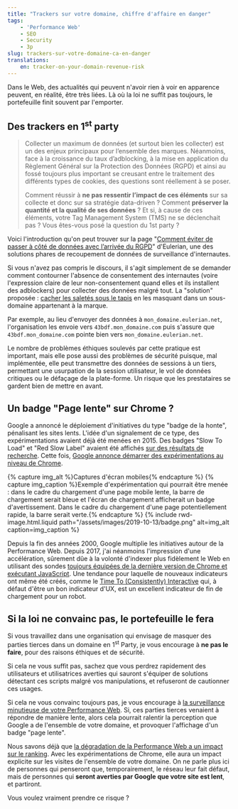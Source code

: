 ```yaml
---
title: "Trackers sur votre domaine, chiffre d'affaire en danger"
tags:
    - 'Performance Web'
    - SEO
    - Security
    - 3p
slug: trackers-sur-votre-domaine-ca-en-danger
translations:
    en: tracker-on-your-domain-revenue-risk
---
```


Dans le Web, des actualités qui peuvent n'avoir rien à voir en apparence peuvent, en réalité, être très liées. Là où la loi ne suffit pas toujours, le portefeuille finit souvent par l'emporter.

## Des <span lang="en">trackers</span> en <span lang="en">1<sup>st</sup> party</span>

> Collecter un maximum de données (et surtout bien les collecter) est un des enjeux principaux pour l’ensemble des marques. Néanmoins, face à la croissance du taux d’adblocking, à la mise en application du Règlement Général sur la Protection des Données (RGPD) et ainsi au fossé toujours plus important se creusant entre le traitement des différents types de cookies, des questions sont réellement à se poser.
>
> Comment réussir à **ne pas ressentir l’impact de ces éléments** sur sa collecte et donc sur sa stratégie data-driven ? Comment **préserver la quantité et la qualité de ses données** ? Et si, à cause de ces éléments, votre Tag Management System (TMS) ne se déclenchait pas ? Vous êtes-vous posé la question du 1st party ?

Voici l'introduction qu'on peut trouver sur la page "[Comment éviter de passer à côté de données avec l’arrivée du RGPD](https://www.eulerian.com/blog/astuces/comment-eviter-perte-donnees-avec-rgpd/)" d'Eulerian, une des solutions phares de recoupement de données de surveillance d'internautes.

Si vous n'avez pas compris le discours, il s'agit simplement de se demander comment contourner l'absence de consentement des internautes (voire l'expression claire de leur non-consentement quand elles et ils installent des adblockers) pour collecter des données malgré tout. La "solution" proposée : [cacher les saletés sous le tapis](https://reflets.info/articles/affreux-sales-et-mechants) en les masquant dans un sous-domaine appartenant à la marque.

Par exemple, au lieu d'envoyer des données à `mon_domaine.eulerian.net`, l'organisation les envoie vers `43bdf.mon_domaine.com` puis s'assure que `43bdf.mon_domaine.com` pointe bien vers `mon_domaine.eulerian.net`.

Le nombre de problèmes éthiques soulevés par cette pratique est important, mais elle pose aussi des problèmes de sécurité puisque, mal implémentée, elle peut transmettre des données de sessions à un tiers, permettant une usurpation de la session utilisateur, le vol de données critiques ou le défaçage de la plate-forme. Un risque que les prestataires se gardent bien de mettre en avant.

## Un badge "Page lente" sur Chrome ?

Google a annoncé le déploiement d'initiatives du type "badge de la honte", pénalisant les sites lents. L'idée d'un signalement de ce type, des expérimentations avaient déjà été menées en 2015. Des badges "<span lang="en">Slow To Load</span>" et "<span lang="en">Red Slow Label</span>" avaient été affichés <a href="http://www.redslowlabel.com/" hreflang="en">sur des résultats de recherche</a>. Cette fois, <a href="https://blog.chromium.org/2019/11/moving-towards-faster-web.html" hreflang="en">Google annonce démarrer des expérimentations au niveau de Chrome</a>.

{% capture img_alt %}Captures d'écran mobiles{% endcapture %} {% capture img_caption %}Exemple d'expérimentation qui pourrait être menée : dans le cadre du chargement d'une page mobile lente, la barre de chargement serait bleue et l'écran de chargement afficherait un badge d'avertissement. Dans le cadre du chargement d'une page potentiellement rapide, la barre serait verte.{% endcapture %} {% include rwd-image.html.liquid
path="/assets/images/2019-10-13/badge.png"
alt=img_alt
caption=img_caption
%}

Depuis la fin des années 2000, Google multiplie les initiatives autour de la Performance Web. Depuis 2017, j'ai néanmoins l'impression d'une accélération, sûrement dûe à la volonté d'indexer plus fidèlement le Web en utilisant des sondes <a href="https://webmasters.googleblog.com/2019/05/the-new-evergreen-googlebot.html" hreflang="en">toujours équipées de la dernière version de Chrome et exécutant JavaScript</a>. Une tendance pour laquelle de nouveaux indicateurs ont même été créés, comme le [Time To (Consistently) Interactive](/notes/2019-05-mesurer-interactivite-time-to-interactive/) qui, à défaut d'être un bon indicateur d'UX, est un excellent indicateur de fin de chargement pour un robot.

## Si la loi ne convainc pas, le portefeuille le fera

Si vous travaillez dans une organisation qui envisage de masquer des parties tierces dans un domaine en <span lang="en">1<sup>st</sup> Party</span>, je vous encourage à **ne pas le faire**, pour des raisons éthiques et de sécurité.

Si cela ne vous suffit pas, sachez que vous perdrez rapidement des utilisateurs et utilisatrices averties qui sauront s'équiper de solutions détectant ces scripts malgré vos manipulations, et refuseront de cautionner ces usages.

Si cela ne vous convainc toujours pas, je vous encourage à [la surveillance minutieuse de votre Performance Web](https://www.dareboost.com/fr/). Si, ces parties tierces venaient à répondre de manière lente, alors cela pourrait ralentir la perception que Google a de l'ensemble de votre domaine, et provoquer l'affichage d'un badge "page lente".

Nous savons déjà que [la dégradation de la Performance Web a un impact sur le ranking](https://blog.dareboost.com/fr/2018/01/google-speed-update-vitesse-ranking/). Avec les expérimentations de Chrome, elle aura un impact explicite sur les visites de l'ensemble de votre domaine. On ne parle plus ici de personnes qui penseront que, temporairement, le réseau leur fait défaut, mais de personnes qui **seront averties par Google que votre site est lent**, et partiront.

Vous voulez vraiment prendre ce risque ?
